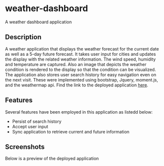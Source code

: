 # weather-dashboard
A weather dashboard application

## Description
A weather application that displays the weather forecast for the current date as well
as a 5-day future forecast. It takes user input for cities and updates the display with the related weather information. The wind speed, humidity and temperature are captured. Also an image that depicts the weather condition is rendered to the display so that the condition can be visualized. The application also stores user search history for easy navigation even on the next visit. These were implemented using bootstrap, Jquery, moment.js, and the weathermap api. Find the link to the deployed application [here](https://brian-machiestay.github.io/weather-dashboard/).

## Features  
Several features have been employed in this application as listedd below:
- Persist of search history
- Accept user input
- Sync application to retrieve current and future information

## Screenshots
Below is a preview of the deployed application
